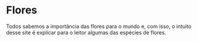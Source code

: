 # Flores
Todos sabemos a importância das flores para o mundo e, com isso, o intuito desse site é explicar para o leitor algumas das espécies de flores.
